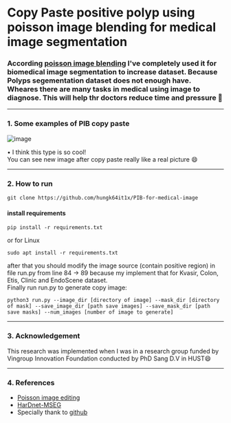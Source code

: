 # Copy Paste positive polyp using poisson image blending for medical image segmentation

### According [poisson image blending](https://www.cs.jhu.edu/~misha/Fall07/Papers/Perez03.pdf) I've completely used it for biomedical image segmentation to increase dataset. Because Polyps segementation dataset does not enough have. <br> Wheares there are many tasks in medical using image to diagnose. This will help thr doctors reduce time and pressure 💪
------------------------------------
### 1. Some examples of PIB copy paste

![image](https://user-images.githubusercontent.com/80585483/137695944-26c1efe6-cf51-4e5c-8d33-1acb435507b3.png)

• I think this type is so cool! <br> You can see new image after copy paste really like a real picture 😄

-----------------------------------
### 2. How to run
```
git clone https://github.com/hungk64it1x/PIB-for-medical-image
```
#### install requirements
```
pip install -r requirements.txt
```
or for Linux
```
sudo apt install -r requirements.txt
```
after that you should modify the image source (contain positive region) in file run.py from line 84 -> 89 because my implement that for Kvasir, Colon, Etis, Clinic and EndoScene dataset.
<br>Finally run run.py to generate copy image:
```
python3 run.py --image_dir [directory of image] --mask_dir [directory of mask] --save_image_dir [path save images] --save_mask_dir [path save masks] --num_images [number of image to generate]
```
------------------------------------

### 3. Acknowledgement
This research was implemented when I was in a research group funded by Vingroup Innovation Foundation conducted by PhD Sang D.V in HUST😄

-----------------------------------
### 4. References
- [Poisson image editing](https://www.cs.jhu.edu/~misha/Fall07/Papers/Perez03.pdf)
- [HarDnet-MSEG](https://github.com/james128333/HarDNet-MSEG)
- Specially thank to [github](https://github.com/yskmt/pb)
